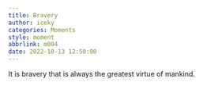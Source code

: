 ```yaml
---
title: Bravery
author: iceky
categories: Moments
style: moment
abbrlink: m004
date: 2022-10-13 12:50:00
---
```

It is bravery that is always the greatest virtue of mankind.